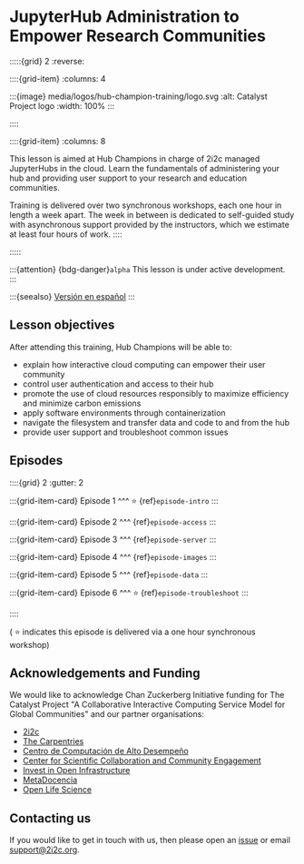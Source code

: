 # JupyterHub Administration to Empower Research Communities

:::::{grid} 2
:reverse:

::::{grid-item}
:columns: 4

:::{image} media/logos/hub-champion-training/logo.svg
:alt: Catalyst Project logo
:width: 100%
:::

::::

::::{grid-item}
:columns: 8

This lesson is aimed at Hub Champions in charge of 2i2c managed JupyterHubs in the cloud. Learn the fundamentals of administering your hub and providing user support to your research and education communities.  

Training is delivered over two synchronous workshops, each one hour in length a week apart. The week in between is dedicated to self-guided study with asynchronous support provided by the instructors, which we estimate at least four hours of work.
::::

:::::

:::{attention}
{bdg-danger}`alpha`
This lesson is under active development.  
:::

:::{seealso}
[Versión en español](https://czi-catalystproject.github.io/hub-champion-training/es/)
:::

## Lesson objectives

After attending this training, Hub Champions will be able to:

- explain how interactive cloud computing can empower their user community
- control user authentication and access to their hub
- promote the use of cloud resources responsibly to maximize efficiency and minimize carbon emissions
- apply software environments through containerization
- navigate the filesystem and transfer data and code to and from the hub
- provide user support and troubleshoot common issues

## Episodes

::::{grid} 2
:gutter: 2

:::{grid-item-card}
Episode 1
^^^
⭐ {ref}`episode-intro`
:::

:::{grid-item-card}
Episode 2
^^^
{ref}`episode-access`
:::

:::{grid-item-card}
Episode 3
^^^
{ref}`episode-server`
:::

:::{grid-item-card}
Episode 4
^^^
{ref}`episode-images`
:::

:::{grid-item-card}
Episode 5
^^^
{ref}`episode-data`
:::

:::{grid-item-card}
Episode 6
^^^
⭐ {ref}`episode-troubleshoot`
:::

::::

( ⭐ indicates this episode is delivered via a one hour synchronous workshop)

## Acknowledgements and Funding

We would like to acknowledge Chan Zuckerberg Initiative funding for The Catalyst Project "A Collaborative Interactive Computing Service Model for Global Communities" and our partner organisations:

- [2i2c](https://2i2c.org/)
- [The Carpentries](https://carpentries.org/about/)
- [Centro de Computación de Alto Desempeño](https://ccad.unc.edu.ar/)
- [Center for Scientific Collaboration and Community Engagement](https://www.cscce.org/)
- [Invest in Open Infrastructure](https://investinopen.org/)
- [MetaDocencia](https://www.metadocencia.org/)
- [Open Life Science](https://openlifesci.org/)

## Contacting us

If you would like to get in touch with us, then please open an [issue](https://github.com/czi-catalystproject/hub-champion-training/issues) or email [support@2i2c.org](mailto:support@2i2c.org).
